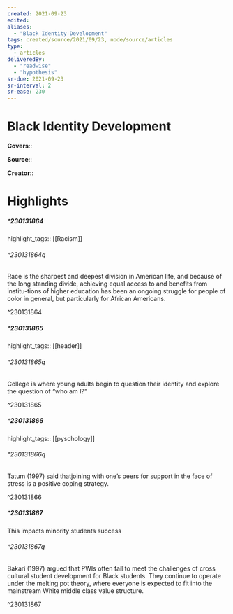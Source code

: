 ```yaml
---
created: 2021-09-23
edited:
aliases:
  - "Black Identity Development"
tags: created/source/2021/09/23, node/source/articles
type: 
  - articles
deliveredBy: 
  - "readwise"
  - "hypothesis"
sr-due: 2021-09-23
sr-interval: 2
sr-ease: 230
---
```

# Black Identity Development

**Covers**:: 

**Source**:: 

**Creator**::

# Highlights
##### ^230131864

highlight_tags:: [[Racism]]   

###### ^230131864q

Race is the sharpest and deepest division in American life, and because of the long standing divide, achieving equal access to and benefits from institu-tions of higher education has been an ongoing struggle for people of color in general, but particularly for African Americans. 

^230131864

##### ^230131865

highlight_tags:: [[header]]   

###### ^230131865q

College is where young adults begin to question their identity and explore the question of “who am I?” 

^230131865

##### ^230131866

highlight_tags:: [[pyschology]]   

###### ^230131866q

Tatum (1997) said thatjoining with one’s peers for support in the face of stress is a positive coping strategy. 

^230131866

##### ^230131867



This impacts minority students success  

###### ^230131867q

Bakari (1997) argued that PWIs often fail to meet the challenges of cross cultural student development for Black students. They continue to operate under the melting pot theory, where everyone is expected to fit into the mainstream White middle class value structure. 

^230131867

